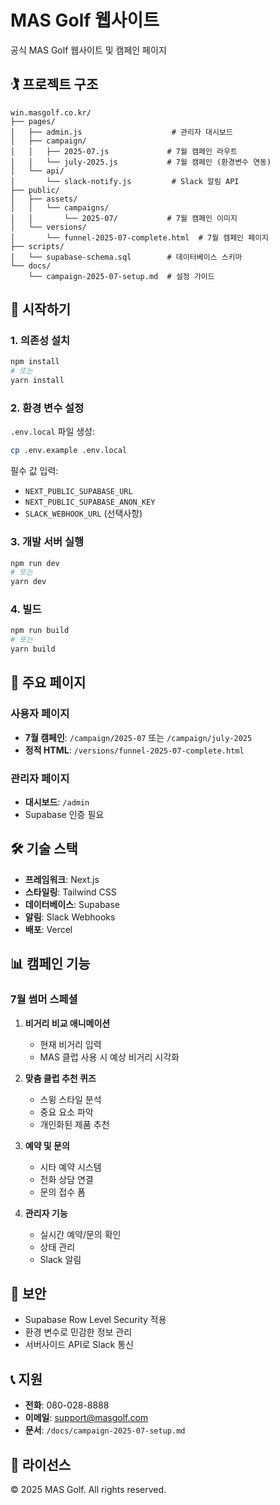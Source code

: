 # MAS Golf 웹사이트

공식 MAS Golf 웹사이트 및 캠페인 페이지

## 🏌️ 프로젝트 구조

```
win.masgolf.co.kr/
├── pages/
│   ├── admin.js                    # 관리자 대시보드
│   ├── campaign/
│   │   ├── 2025-07.js             # 7월 캠페인 라우트
│   │   └── july-2025.js           # 7월 캠페인 (환경변수 연동)
│   └── api/
│       └── slack-notify.js         # Slack 알림 API
├── public/
│   ├── assets/
│   │   └── campaigns/
│   │       └── 2025-07/           # 7월 캠페인 이미지
│   └── versions/
│       └── funnel-2025-07-complete.html  # 7월 캠페인 페이지
├── scripts/
│   └── supabase-schema.sql        # 데이터베이스 스키마
└── docs/
    └── campaign-2025-07-setup.md  # 설정 가이드

```

## 🚀 시작하기

### 1. 의존성 설치
```bash
npm install
# 또는
yarn install
```

### 2. 환경 변수 설정
`.env.local` 파일 생성:
```bash
cp .env.example .env.local
```

필수 값 입력:
- `NEXT_PUBLIC_SUPABASE_URL`
- `NEXT_PUBLIC_SUPABASE_ANON_KEY`
- `SLACK_WEBHOOK_URL` (선택사항)

### 3. 개발 서버 실행
```bash
npm run dev
# 또는
yarn dev
```

### 4. 빌드
```bash
npm run build
# 또는
yarn build
```

## 📱 주요 페이지

### 사용자 페이지
- **7월 캠페인**: `/campaign/2025-07` 또는 `/campaign/july-2025`
- **정적 HTML**: `/versions/funnel-2025-07-complete.html`

### 관리자 페이지
- **대시보드**: `/admin`
- Supabase 인증 필요

## 🛠 기술 스택

- **프레임워크**: Next.js
- **스타일링**: Tailwind CSS
- **데이터베이스**: Supabase
- **알림**: Slack Webhooks
- **배포**: Vercel

## 📊 캠페인 기능

### 7월 썸머 스페셜
1. **비거리 비교 애니메이션**
   - 현재 비거리 입력
   - MAS 클럽 사용 시 예상 비거리 시각화
   
2. **맞춤 클럽 추천 퀴즈**
   - 스윙 스타일 분석
   - 중요 요소 파악
   - 개인화된 제품 추천

3. **예약 및 문의**
   - 시타 예약 시스템
   - 전화 상담 연결
   - 문의 접수 폼

4. **관리자 기능**
   - 실시간 예약/문의 확인
   - 상태 관리
   - Slack 알림

## 🔐 보안

- Supabase Row Level Security 적용
- 환경 변수로 민감한 정보 관리
- 서버사이드 API로 Slack 통신

## 📞 지원

- **전화**: 080-028-8888
- **이메일**: support@masgolf.com
- **문서**: `/docs/campaign-2025-07-setup.md`

## 📝 라이선스

© 2025 MAS Golf. All rights reserved.